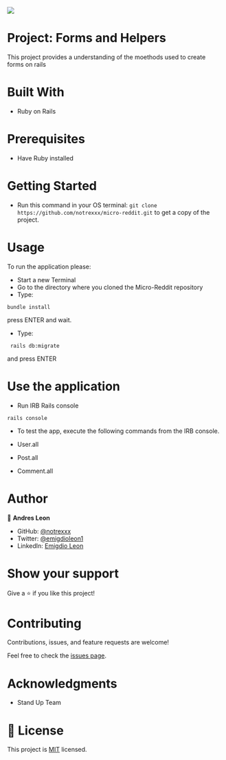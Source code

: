 
![](https://img.shields.io/badge/Microverse-blueviolet)


# Project: Forms and Helpers

This project provides a understanding of the moethods used to create forms on rails


# Built With

- Ruby on Rails

# Prerequisites

- Have Ruby installed

# Getting Started

- Run this command in your OS terminal: `git clone https://github.com/notrexxx/micro-reddit.git` to get a copy of the project.

# Usage
To run the application please:

- Start a new Terminal 
- Go to the directory where you cloned the Micro-Reddit repository
- Type:
```
bundle install
```
press ENTER and wait.

- Type:
```
 rails db:migrate
```
and press ENTER


# Use the application

- Run IRB Rails console
```
rails console
```
- To test the app, execute the following commands from the IRB console.

- User.all
- Post.all
- Comment.all

# Author

👤 **Andres Leon**

- GitHub: [@notrexxx](https://github.com/notrexxx)
- Twitter: [@emigdioleon1](https://twitter.com/emigdioleon1)
- LinkedIn: [Emigdio Leon](https://linkedin.com/emigdio-leon-689109195)


# Show your support

Give a ⭐️ if you like this project!

# Contributing

Contributions, issues, and feature requests are welcome!

Feel free to check the [issues page](https://github.com/notrexxx/micro-reddit/issues).

# Acknowledgments

- Stand Up Team

# 📝 License

This project is [MIT](./LICENSE) licensed.
